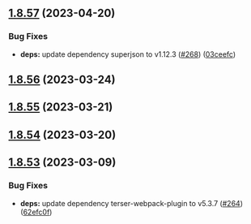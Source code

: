 ## [1.8.57](https://github.com/dds/bosabosa.org/compare/v1.8.56...v1.8.57) (2023-04-20)


### Bug Fixes

* **deps:** update dependency superjson to v1.12.3 ([#268](https://github.com/dds/bosabosa.org/issues/268)) ([03ceefc](https://github.com/dds/bosabosa.org/commit/03ceefc9d7cec9f3d5b59b0e7573b7c04ed1d938))



## [1.8.56](https://github.com/dds/bosabosa.org/compare/v1.8.55...v1.8.56) (2023-03-24)



## [1.8.55](https://github.com/dds/bosabosa.org/compare/v1.8.54...v1.8.55) (2023-03-21)



## [1.8.54](https://github.com/dds/bosabosa.org/compare/v1.8.53...v1.8.54) (2023-03-20)



## [1.8.53](https://github.com/dds/bosabosa.org/compare/v1.8.52...v1.8.53) (2023-03-09)


### Bug Fixes

* **deps:** update dependency terser-webpack-plugin to v5.3.7 ([#264](https://github.com/dds/bosabosa.org/issues/264)) ([62efc0f](https://github.com/dds/bosabosa.org/commit/62efc0f59b389090cc2f0ef02dbc6dde62f4e571))



